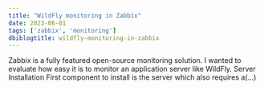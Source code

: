 ```yaml
---
title: "WildFly monitoring in Zabbix"
date: 2023-06-01
tags: ['zabbix', 'monitoring']
dbiblogtitle: wildfly-monitoring-in-zabbix
---
```

Zabbix is a fully featured open-source monitoring solution. I wanted to evaluate how easy it is to monitor an application server like WildFly. Server Installation First component to install is the server which also requires a(…)